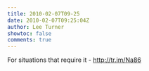 ```yaml
---
title: 2010-02-07T09-25
date: 2010-02-07T09:25:04Z
author: Lee Turner
showtoc: false
comments: true
---
```


For situations that require it - http://tr.im/Na86

